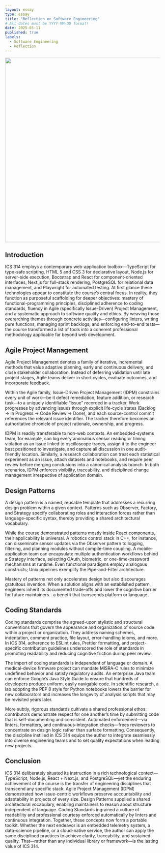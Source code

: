 ```yaml
---
layout: essay
type: essay
title: "Reflection on Software Engineering"
# All dates must be YYYY-MM-DD format!
date: 2025-05-11
published: true
labels:
  - Software Engineering
  - Reflection
---
```


<img width="600px" class="rounded float-start pe-4" src="../img/software-engineering.jpg">

## Introduction

ICS 314 employs a contemporary web-application toolbox—TypeScript for type-safe scripting, HTML 5 and CSS 3 for declarative layout, Node.js for server-side execution, Bootstrap and React for component-oriented interfaces, Next.js for full-stack rendering, PostgreSQL for relational data management, and Playwright for automated testing. At first glance these technologies appear to constitute the course’s central focus. In reality, they function as purposeful scaffolding for deeper objectives: mastery of functional-programming principles, disciplined adherence to coding standards, fluency in Agile (specifically Issue-Driven) Project Management, and a systematic approach to software quality and ethics. By weaving those overarching themes through concrete activities—configuring linters, writing pure functions, managing sprint backlogs, and enforcing end-to-end tests—the course transformed a list of tools into a coherent professional methodology applicable far beyond web development.

## Agile Project Management

Agile Project Management denotes a family of iterative, incremental methods that value adaptive planning, early and continuous delivery, and close stakeholder collaboration. Instead of deferring validation until late project stages, Agile teams deliver in short cycles, evaluate outcomes, and incorporate feedback.

Within the Agile family, Issue-Driven Project Management (IDPM) constrains every unit of work—be it defect remediation, feature addition, or research task—to a uniquely identifiable “issue” recorded in a tracker. Work progresses by advancing issues through explicit life-cycle states (Backlog → In Progress → Code Review → Done), and each source-control commit references the relevant issue identifier. The tracker therefore becomes an authoritative chronicle of project rationale, ownership, and progress.

IDPM is readily transferable to non-web contexts. An embedded-systems team, for example, can log every anomalous sensor reading or timing violation as an issue linked to oscilloscope traces, assign it to the engineer best positioned to investigate, and capture all discussion in one audit-friendly location. Similarly, a research collaboration can treat each statistical experiment as an issue, attach datasets and notebooks, and require peer review before merging conclusions into a canonical analysis branch. In both scenarios, IDPM enforces visibility, traceability, and disciplined change management irrespective of application domain.

## Design Patterns

A design pattern is a named, reusable template that addresses a recurring design problem within a given context. Patterns such as Observer, Factory, and Strategy specify collaborating roles and interaction forces rather than language-specific syntax, thereby providing a shared architectural vocabulary.

While the course demonstrated patterns mostly inside React components, their applicability is universal. A robotics control stack in C++, for instance, can disseminate sensor updates via the Observer pattern to logging, filtering, and planning modules without compile-time coupling. A mobile-application team can encapsulate multiple authentication workflows behind a Strategy interface, selecting OAuth, biometric, or one-time-password mechanisms at runtime. Even functional paradigms employ analogous constructs; Unix pipelines exemplify the Pipe-and-Filter architecture.

Mastery of patterns not only accelerates design but also discourages gratuitous invention. When a solution aligns with an established pattern, engineers inherit its documented trade-offs and lower the cognitive barrier for future maintainers—a benefit that transcends platform or language.

## Coding Standards

Coding standards comprise the agreed-upon stylistic and structural conventions that govern the appearance and organization of source code within a project or organization. They address naming schemes, indentation, comment practice, file layout, error-handling idioms, and more. In ICS 314, adherence to ESLint rules, Prettier formatting, and project-specific contribution guidelines underscored the role of standards in promoting readability and reducing cognitive friction during peer review.

The import of coding standards is independent of language or domain. A medical-device firmware project can mandate MISRA-C rules to minimize undefined behavior and satisfy regulatory audits. An enterprise Java team can enforce Google’s Java Style Guide to ensure that hundreds of developers produce uniform, easily navigable code. In scientific research, a lab adopting the PEP 8 style for Python notebooks lowers the barrier for new collaborators and increases the longevity of analysis scripts that may be revisited years later.

More subtly, rigorous standards cultivate a shared professional ethos: contributors demonstrate respect for one another’s time by submitting code that is self-documenting and consistent. Automated enforcement—via linters, formatters, and continuous-integration checks—frees reviewers to concentrate on design logic rather than surface formatting. Consequently, the discipline instilled in ICS 314 equips the author to integrate seamlessly into diverse engineering teams and to set quality expectations when leading new projects.

## Conclusion

ICS 314 deliberately situated its instruction in a rich technological context—TypeScript, Node.js, React + Next.js, and PostgreSQL—yet the enduring achievement of the course is the transfer of engineering disciplines that transcend any specific stack. Agile Project Management (IDPM) demonstrated how issue-centric workflows preserve accountability and adaptability in projects of every size. Design Patterns supplied a shared architectural vocabulary, enabling maintainers to reason about structure independent of language. Coding Standards ingrained a culture of readability and professional courtesy enforced automatically by linters and continuous integration. Together, these concepts now form a portable toolkit. Whether the next endeavor is an embedded telemetry system, a data-science pipeline, or a cloud-native service, the author can apply the same disciplined practices to achieve clarity, traceability, and sustained quality. That—rather than any individual library or framework—is the lasting value of ICS 314.
